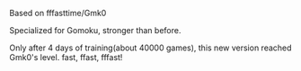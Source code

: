 Based on fffasttime/Gmk0

Specialized for Gomoku, stronger than before.

Only after 4 days of training(about 40000 games), this new version reached Gmk0's level.
fast, ffast, fffast!
